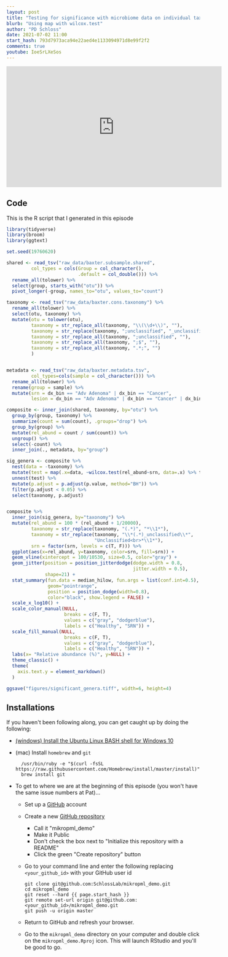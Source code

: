 ```yaml
---
layout: post
title: "Testing for significance with microbiome data on individual taxa using R (CC122)"
blurb: "Using map with wilcox.test"
author: "PD Schloss"
date: 2021-07-02 11:00
start_hash: 793d7973aca94e22aed4e1133094971d8e99f2f2
comments: true
youtube: IoeSrLXeSos
---
```


<iframe style="margin: 0 auto;display:block;" width="560" height="315" src="https://www.youtube.com/embed/{{ page.youtube }}" frameborder="0" allow="accelerometer; autoplay; encrypted-media; gyroscope; picture-in-picture" allowfullscreen></iframe>

## Code

This is the R script that I generated in this episode

```R
library(tidyverse)
library(broom)
library(ggtext)

set.seed(19760620)

shared <- read_tsv("raw_data/baxter.subsample.shared",
         col_types = cols(Group = col_character(),
                          .default = col_double())) %>%
  rename_all(tolower) %>%
  select(group, starts_with("otu")) %>%
  pivot_longer(-group, names_to="otu", values_to="count")

taxonomy <- read_tsv("raw_data/baxter.cons.taxonomy") %>%
  rename_all(tolower) %>%
  select(otu, taxonomy) %>%
  mutate(otu = tolower(otu),
         taxonomy = str_replace_all(taxonomy, "\\(\\d+\\)", ""),
         taxonomy = str_replace(taxonomy, ";unclassified", "_unclassified"),
         taxonomy = str_replace_all(taxonomy, ";unclassified", ""),
         taxonomy = str_replace_all(taxonomy, ";$", ""),
         taxonomy = str_replace_all(taxonomy, ".*;", "")
         )


metadata <- read_tsv("raw_data/baxter.metadata.tsv",
         col_types=cols(sample = col_character())) %>%
  rename_all(tolower) %>%
  rename(group = sample) %>%
  mutate(srn = dx_bin == "Adv Adenoma" | dx_bin == "Cancer",
         lesion = dx_bin == "Adv Adenoma" | dx_bin == "Cancer" | dx_bin == "Adenoma")

composite <- inner_join(shared, taxonomy, by="otu") %>%
  group_by(group, taxonomy) %>%
  summarize(count = sum(count), .groups="drop") %>%
  group_by(group) %>%
  mutate(rel_abund = count / sum(count)) %>%
  ungroup() %>%
  select(-count) %>%
  inner_join(., metadata, by="group")

sig_genera <- composite %>%
  nest(data = -taxonomy) %>%
  mutate(test = map(.x=data, ~wilcox.test(rel_abund~srn, data=.x) %>% tidy)) %>%
  unnest(test) %>%
  mutate(p.adjust = p.adjust(p.value, method="BH")) %>%
  filter(p.adjust < 0.05) %>%
  select(taxonomy, p.adjust)


composite %>%
  inner_join(sig_genera, by="taxonomy") %>%
  mutate(rel_abund = 100 * (rel_abund + 1/20000),
         taxonomy = str_replace(taxonomy, "(.*)", "*\\1*"),
         taxonomy = str_replace(taxonomy, "\\*(.*)_unclassified\\*",
                                "Unclassified<br>*\\1*"),
         srn = factor(srn, levels = c(T, F))) %>%
  ggplot(aes(x=rel_abund, y=taxonomy, color=srn, fill=srn)) +
  geom_vline(xintercept = 100/10530, size=0.5, color="gray") +
  geom_jitter(position = position_jitterdodge(dodge.width = 0.8,
                                              jitter.width = 0.5),
              shape=21) +
  stat_summary(fun.data = median_hilow, fun.args = list(conf.int=0.5),
               geom="pointrange",
               position = position_dodge(width=0.8),
               color="black", show.legend = FALSE) +
  scale_x_log10() +
  scale_color_manual(NULL,
                     breaks = c(F, T),
                     values = c("gray", "dodgerblue"),
                     labels = c("Healthy", "SRN")) +
  scale_fill_manual(NULL,
                     breaks = c(F, T),
                     values = c("gray", "dodgerblue"),
                     labels = c("Healthy", "SRN")) +
  labs(x= "Relative abundance (%)", y=NULL) +
  theme_classic() +
  theme(
    axis.text.y = element_markdown()
  )

ggsave("figures/significant_genera.tiff", width=6, height=4)
```

## Installations

If you haven't been following along, you can get caught up by doing the following:

* [(windows) Install the Ubuntu Linux BASH shell for Windows 10](https://itsfoss.com/install-bash-on-windows/)
* (mac) Install `homebrew` and `git`
  ```
	/usr/bin/ruby -e "$(curl -fsSL https://raw.githubusercontent.com/Homebrew/install/master/install)"
	brew install git
	```

* To get to where we are at the beginning of this episode (you won't have the same issue numbers at Pat)...
  - Set up a [GitHub](https://www.github.com) account
  - Create a new [GitHub repository](https://github.com/new)
    - Call it "mikropml_demo"
    - Make it Public
    - Don't check the box next to "Initialize this repository with a README"
    - Click the green "Create repository" button
  - Go to your command line and enter the following replacing `<your_github_id>` with your GitHub user id

		git clone git@github.com:SchlossLab/mikropml_demo.git
		cd mikropml_demo
		git reset --hard {{ page.start_hash }}
		git remote set-url origin git@github.com:<your_github_id>/mikropml_demo.git
		git push -u origin master

  - Return to GitHub and refresh your browser.
  - Go to the `mikropml_demo` directory on your computer and double click on the `mikropml_demo.Rproj` icon. This will launch RStudio and you'll be good to go.
